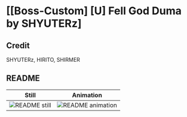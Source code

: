 # [\[Boss-Custom\] \[U\] Fell God Duma by SHYUTERz]

## Credit

SHYUTERz, HIRITO, SHIRMER

## README

| Still | Animation |
| :---: | :-------: |
| ![README still](./README_000.png) | ![README animation](./README.gif) |
